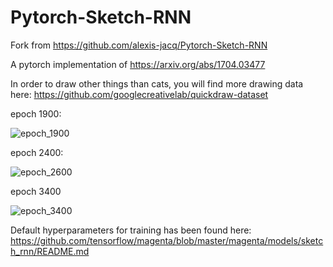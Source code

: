 # Pytorch-Sketch-RNN
Fork from https://github.com/alexis-jacq/Pytorch-Sketch-RNN

A pytorch implementation of https://arxiv.org/abs/1704.03477

In order to draw other things than cats, you will find more drawing data here: https://github.com/googlecreativelab/quickdraw-dataset

epoch 1900:

![epoch_1900](images/1900_output_.jpg)

epoch 2400:

![epoch_2600](images/2600_output_.jpg)

epoch 3400

![epoch_3400](images/3400_output_.jpg)

Default hyperparameters for training has been found here: https://github.com/tensorflow/magenta/blob/master/magenta/models/sketch_rnn/README.md
